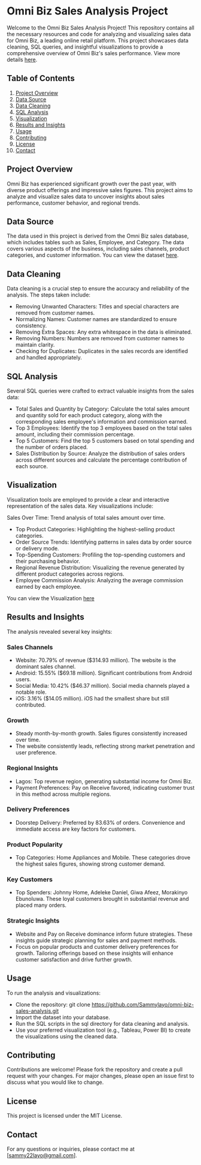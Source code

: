 # Omni Biz Sales Analysis Project
Welcome to the Omni Biz Sales Analysis Project! This repository contains all the necessary resources and code for analyzing and visualizing sales data for Omni Biz, a leading online retail platform. This project showcases data cleaning, SQL queries, and insightful visualizations to provide a comprehensive overview of Omni Biz's sales performance. View more details [here](https://github.com/Sammylayo/Omni-Biz-Data-Analysis/blob/main/Omniretail%20Data%20Analyst%20Assessment.pdf).

## Table of Contents
1. [Project Overview](#introduction)
2. [Data Source](#a)
3. [Data Cleaning](#b)
4. [SQL Analysis](#c)
5. [Visualization](#d)
6. [Results and Insights](#e)
7. [Usage](#f)
8. [Contributing](#g)
9. [License](#h)
10. [Contact](#i)
    
## Project Overview <a name="introduction"></a>

Omni Biz has experienced significant growth over the past year, with diverse product offerings and impressive sales figures. This project aims to analyze and visualize sales data to uncover insights about sales performance, customer behavior, and regional trends.

## Data Source<a name="a"></a>
The data used in this project is derived from the Omni Biz sales database, which includes tables such as Sales, Employee, and Category. The data covers various aspects of the business, including sales channels, product categories, and customer information. You can view the dataset  [here](https://github.com/Sammylayo/Omni-Biz-Data-Analysis/blob/main/Dataset-For-Assessment.xlsx).
## Data Cleaning <a name="b"></a>
Data cleaning is a crucial step to ensure the accuracy and reliability of the analysis. The steps taken include:

- Removing Unwanted Characters: Titles and special characters are removed from customer names.
- Normalizing Names: Customer names are standardized to ensure consistency.
- Removing Extra Spaces: Any extra whitespace in the data is eliminated.
- Removing Numbers: Numbers are removed from customer names to maintain clarity.
- Checking for Duplicates: Duplicates in the sales records are identified and handled appropriately.

## SQL Analysis <a name="c"></a>
Several SQL queries were crafted to extract valuable insights from the sales data:

- Total Sales and Quantity by Category: Calculate the total sales amount and quantity sold for each product category, along with the corresponding sales employee's information and commission earned.
- Top 3 Employees: Identify the top 3 employees based on the total sales amount, including their commission percentage.
- Top 5 Customers: Find the top 5 customers based on total spending and the number of orders placed.
- Sales Distribution by Source: Analyze the distribution of sales orders across different sources and calculate the percentage contribution of each source.

## Visualization<a name="d"></a>
Visualization tools are employed to provide a clear and interactive representation of the sales data. Key visualizations include:

Sales Over Time: Trend analysis of total sales amount over time.
- Top Product Categories: Highlighting the highest-selling product categories.
- Order Source Trends: Identifying patterns in sales data by order source or delivery mode.
- Top-Spending Customers: Profiling the top-spending customers and their purchasing behavior.
- Regional Revenue Distribution: Visualizing the revenue generated by different product categories across regions.
- Employee Commission Analysis: Analyzing the average commission earned by each employee.

You can view the Visualization [here](https://github.com/Sammylayo/Omni-Biz-Data-Analysis/blob/main/Omni%20Biz.pdf)

## Results and Insights<a name="e"></a>
The analysis revealed several key insights:

### Sales Channels
- Website: 70.79% of revenue ($314.93 million). The website is the dominant sales channel.
- Android: 15.55% ($69.18 million). Significant contributions from Android users.
- Social Media: 10.42% ($46.37 million). Social media channels played a notable role.
- iOS: 3.16% ($14.05 million). iOS had the smallest share but still contributed.
### Growth
- Steady month-by-month growth. Sales figures consistently increased over time.
- The website consistently leads, reflecting strong market penetration and user preference.
### Regional Insights
- Lagos: Top revenue region, generating substantial income for Omni Biz.
- Payment Preferences: Pay on Receive favored, indicating customer trust in this method across multiple regions.
### Delivery Preferences
- Doorstep Delivery: Preferred by 83.63% of orders. Convenience and immediate access are key factors for customers.
### Product Popularity
- Top Categories: Home Appliances and Mobile. These categories drove the highest sales figures, showing strong customer demand.
### Key Customers
- Top Spenders: Johnny Home, Adeleke Daniel, Giwa Afeez, Morakinyo Ebunoluwa. These loyal customers brought in substantial revenue and placed many orders.
### Strategic Insights
- Website and Pay on Receive dominance inform future strategies. These insights guide strategic planning for sales and payment methods.
- Focus on popular products and customer delivery preferences for growth. Tailoring offerings based on these insights will enhance customer satisfaction and drive further growth.


## Usage<a name="f"></a>
To run the analysis and visualizations:

- Clone the repository: git clone https://github.com/Sammylayo/omni-biz-sales-analysis.git
- Import the dataset into your database.
- Run the SQL scripts in the sql directory for data cleaning and analysis.
- Use your preferred visualization tool (e.g., Tableau, Power BI) to create the visualizations using the cleaned data.

## Contributing<a name="g"></a>
Contributions are welcome! Please fork the repository and create a pull request with your changes. For major changes, please open an issue first to discuss what you would like to change.

## License<a name="h"></a>
This project is licensed under the MIT License.

## Contact<a name="i"></a>
For any questions or inquiries, please contact me at [sammy22layo@gmail.com].
